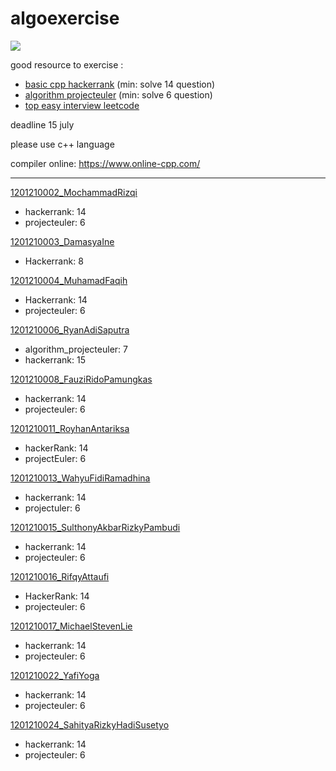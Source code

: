 # algoexercise

![](https://github.com/nursyah21/algoexercise/workflows/CodeQL/badge.svg)

good resource to exercise :
- [basic cpp hackerrank](https://www.hackerrank.com/domains/cpp?filters%5Bdifficulty%5D%5B%5D=easy)  (min: solve 14 question)
- [algorithm projecteuler](https://projecteuler.net/archives) (min: solve 6 question)
- [top easy interview leetcode](https://leetcode.com/explore/interview/card/top-interview-questions-easy/)

deadline 15 july

please use c++ language

compiler online: https://www.online-cpp.com/

---

[1201210002_MochammadRizqi](1201210002_MochammadRizqi)
- hackerrank: 14
- projecteuler: 6

[1201210003_DamasyaIne](1201210003_DamasyaIne)
- Hackerrank: 8

[1201210004_MuhamadFaqih](1201210004_MuhamadFaqih)
- Hackerrank: 14
- projecteuler: 6

[1201210006_RyanAdiSaputra](1201210006_RyanAdiSaputra)
- algorithm_projecteuler: 7
- hackerrank: 15

[1201210008_FauziRidoPamungkas](1201210008_FauziRidoPamungkas)
- hackerrank: 14
- projecteuler: 6

[1201210011_RoyhanAntariksa](1201210011_RoyhanAntariksa)
- hackerRank: 14
- projectEuler: 6

[1201210013_WahyuFidiRamadhina](1201210013_WahyuFidiRamadhina)
- hackerrank: 14
- projectuler: 6

[1201210015_SulthonyAkbarRizkyPambudi](1201210015_SulthonyAkbarRizkyPambudi)
- hackerrank: 14
- projecteuler: 6

[1201210016_RifqyAttaufi](1201210016_RifqyAttaufi)
- HackerRank: 14
- projecteuler: 6

[1201210017_MichaelStevenLie](1201210017_MichaelStevenLie)
- hackerrank: 14
- projecteuler: 6

[1201210022_YafiYoga](1201210022_YafiYoga)
- hackerrank: 14
- projecteuler: 6

[1201210024_SahityaRizkyHadiSusetyo](1201210024_SahityaRizkyHadiSusetyo)
- hackerrank: 14
- projecteuler: 6
